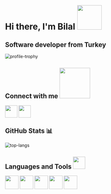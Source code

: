 # Hi there, I'm Bilal <img src="https://raw.githubusercontent.com/MartinHeinz/MartinHeinz/master/wave.gif"  width="80">

## Software developer from Turkey
![profile-trophy](https://github-profile-trophy.vercel.app/?username=bilalmemisss&row=1&margin-w=5&margin-h=5&theme=onedark "Bilal Memis Profile Trophy")

## Connect with me <img src='https://raw.githubusercontent.com/ShahriarShafin/ShahriarShafin/main/Assets/handshake.gif' width="100">
<p>
<a href = 'https://linkedin.com/in/bilalmemis'> <img width = '40px' align= 'center' src="https://raw.githubusercontent.com/rahulbanerjee26/githubAboutMeGenerator/main/icons/linked-in-alt.svg"/></a>  
<a href = 'https://discord.gg/bilalmemisss#9397'> <img width = '40px' align= 'center' src="https://raw.githubusercontent.com/rahulbanerjee26/githubAboutMeGenerator/main/icons/discord.svg"/></a>
</p>
  
## GitHub Stats 📊
![top-langs](https://github-readme-stats.vercel.app/api/top-langs/?username=bilalmemisss&hide=python&layout=compact&show_icons=true&theme=tokyonight "Bilal Memis")

## Languages and Tools  <img src = "https://media2.giphy.com/media/QssGEmpkyEOhBCb7e1/giphy.gif?cid=ecf05e47a0n3gi1bfqntqmob8g9aid1oyj2wr3ds3mg700bl&rid=giphy.gif" width = 40>
<p>  
<img width ='44px' align='center' src ='https://raw.githubusercontent.com/rahulbanerjee26/githubAboutMeGenerator/main/icons/java.svg'>
<img width ='44px' align='center' src ='https://raw.githubusercontent.com/rahulbanerjee26/githubAboutMeGenerator/main/icons/csharp.svg'>
<img width ='44px' align='center' src ='https://raw.githubusercontent.com/rahulbanerjee26/githubAboutMeGenerator/main/icons/postgresql.svg'>
<img width ='44px' align='center' src ='https://raw.githubusercontent.com/rahulbanerjee26/githubAboutMeGenerator/main/icons/postman.svg'>
<img width ='44px' align='center' src ='https://raw.githubusercontent.com/rahulbanerjee26/githubAboutMeGenerator/main/icons/git.svg'>  
</p>
